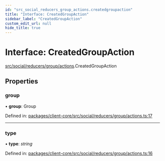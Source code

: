 ```yaml
---
id: "src_social_reducers_group_actions.createdgroupaction"
title: "Interface: CreatedGroupAction"
sidebar_label: "CreatedGroupAction"
custom_edit_url: null
hide_title: true
---
```


# Interface: CreatedGroupAction

[src/social/reducers/group/actions](../modules/src_social_reducers_group_actions.md).CreatedGroupAction

## Properties

### group

• **group**: Group

Defined in: [packages/client-core/src/social/reducers/group/actions.ts:17](https://github.com/xr3ngine/xr3ngine/blob/2d83606b6/packages/client-core/src/social/reducers/group/actions.ts#L17)

___

### type

• **type**: *string*

Defined in: [packages/client-core/src/social/reducers/group/actions.ts:16](https://github.com/xr3ngine/xr3ngine/blob/2d83606b6/packages/client-core/src/social/reducers/group/actions.ts#L16)
